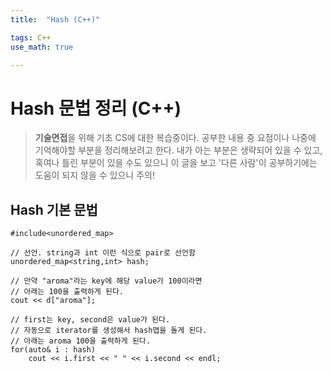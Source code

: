 ```yaml
---
title:	"Hash (C++)"

tags: C++
use_math: true

---
```

# Hash 문법 정리 (C++)

> **기술면접**을 위해 기초 CS에 대한 복습중이다.
공부한 내용 중 요점이나 나중에 기억해야할 부분을 정리해보려고 한다.
내가 아는 부분은 생략되어 있을 수 있고, 혹여나 틀린 부분이 있을 수도 있으니 이 글을 보고 '다른 사람'이 공부하기에는 도움이 되지 않을 수 있으니 주의!


## Hash 기본 문법
```
#include<unordered_map>

// 선언. string과 int 이런 식으로 pair로 선언함
unordered_map<string,int> hash;

// 만약 "aroma"라는 key에 해당 value가 100이라면
// 아래는 100을 출력하게 된다.
cout << d["aroma"];

// first는 key, second은 value가 된다.
// 자동으로 iterator를 생성해서 hash맵을 돌게 된다.
// 아래는 aroma 100을 출력하게 된다.
for(auto& i : hash)
    cout << i.first << " " << i.second << endl;
```
